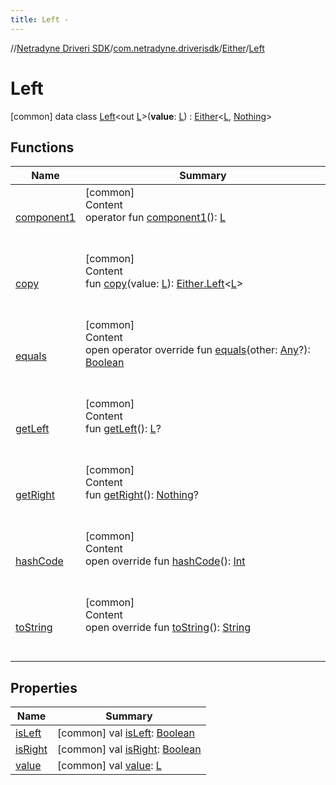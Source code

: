 ```yaml
---
title: Left -
---
```

//[Netradyne Driveri SDK](../../../index.md)/[com.netradyne.driverisdk](../../index.md)/[Either](../index.md)/[Left](index.md)



# Left  
 [common] data class [Left](index.md)<out [L](index.md)>(**value**: [L](index.md)) : [Either](../index.md)<[L](index.md), [Nothing](https://kotlinlang.org/api/latest/jvm/stdlib/kotlin/-nothing/index.html)>    


## Functions  
  
|  Name|  Summary| 
|---|---|
| <a name="com.netradyne.driverisdk/Either.Left/component1/#/PointingToDeclaration/"></a>[component1](component1.md)| <a name="com.netradyne.driverisdk/Either.Left/component1/#/PointingToDeclaration/"></a>[common]  <br>Content  <br>operator fun [component1](component1.md)(): [L](index.md)  <br><br><br>
| <a name="com.netradyne.driverisdk/Either.Left/copy/#TypeParam(bounds=[kotlin.Any?])/PointingToDeclaration/"></a>[copy](copy.md)| <a name="com.netradyne.driverisdk/Either.Left/copy/#TypeParam(bounds=[kotlin.Any?])/PointingToDeclaration/"></a>[common]  <br>Content  <br>fun [copy](copy.md)(value: [L](index.md)): [Either.Left](index.md)<[L](index.md)>  <br><br><br>
| <a name="kotlin/Any/equals/#kotlin.Any?/PointingToDeclaration/"></a>[equals](../../../com.netradyne.driverisdk.video/-n-d-video-a-p-i/index.md#%5Bkotlin%2FAny%2Fequals%2F%23kotlin.Any%3F%2FPointingToDeclaration%2F%5D%2FFunctions%2F-1360578461)| <a name="kotlin/Any/equals/#kotlin.Any?/PointingToDeclaration/"></a>[common]  <br>Content  <br>open operator override fun [equals](../../../com.netradyne.driverisdk.video/-n-d-video-a-p-i/index.md#%5Bkotlin%2FAny%2Fequals%2F%23kotlin.Any%3F%2FPointingToDeclaration%2F%5D%2FFunctions%2F-1360578461)(other: [Any](https://kotlinlang.org/api/latest/jvm/stdlib/kotlin/-any/index.html)?): [Boolean](https://kotlinlang.org/api/latest/jvm/stdlib/kotlin/-boolean/index.html)  <br><br><br>
| <a name="com.netradyne.driverisdk/Either/getLeft/#/PointingToDeclaration/"></a>[getLeft](../get-left.md)| <a name="com.netradyne.driverisdk/Either/getLeft/#/PointingToDeclaration/"></a>[common]  <br>Content  <br>fun [getLeft](../get-left.md)(): [L](index.md)?  <br><br><br>
| <a name="com.netradyne.driverisdk/Either/getRight/#/PointingToDeclaration/"></a>[getRight](../get-right.md)| <a name="com.netradyne.driverisdk/Either/getRight/#/PointingToDeclaration/"></a>[common]  <br>Content  <br>fun [getRight](../get-right.md)(): [Nothing](https://kotlinlang.org/api/latest/jvm/stdlib/kotlin/-nothing/index.html)?  <br><br><br>
| <a name="kotlin/Any/hashCode/#/PointingToDeclaration/"></a>[hashCode](../../../com.netradyne.driverisdk.video/-n-d-video-a-p-i/index.md#%5Bkotlin%2FAny%2FhashCode%2F%23%2FPointingToDeclaration%2F%5D%2FFunctions%2F-1360578461)| <a name="kotlin/Any/hashCode/#/PointingToDeclaration/"></a>[common]  <br>Content  <br>open override fun [hashCode](../../../com.netradyne.driverisdk.video/-n-d-video-a-p-i/index.md#%5Bkotlin%2FAny%2FhashCode%2F%23%2FPointingToDeclaration%2F%5D%2FFunctions%2F-1360578461)(): [Int](https://kotlinlang.org/api/latest/jvm/stdlib/kotlin/-int/index.html)  <br><br><br>
| <a name="kotlin/Any/toString/#/PointingToDeclaration/"></a>[toString](../../../com.netradyne.driverisdk.video/-n-d-video-a-p-i/index.md#%5Bkotlin%2FAny%2FtoString%2F%23%2FPointingToDeclaration%2F%5D%2FFunctions%2F-1360578461)| <a name="kotlin/Any/toString/#/PointingToDeclaration/"></a>[common]  <br>Content  <br>open override fun [toString](../../../com.netradyne.driverisdk.video/-n-d-video-a-p-i/index.md#%5Bkotlin%2FAny%2FtoString%2F%23%2FPointingToDeclaration%2F%5D%2FFunctions%2F-1360578461)(): [String](https://kotlinlang.org/api/latest/jvm/stdlib/kotlin/-string/index.html)  <br><br><br>


## Properties  
  
|  Name|  Summary| 
|---|---|
| <a name="com.netradyne.driverisdk/Either.Left/isLeft/#/PointingToDeclaration/"></a>[isLeft](index.md#%5Bcom.netradyne.driverisdk%2FEither.Left%2FisLeft%2F%23%2FPointingToDeclaration%2F%5D%2FProperties%2F-1360578461)| <a name="com.netradyne.driverisdk/Either.Left/isLeft/#/PointingToDeclaration/"></a> [common] val [isLeft](index.md#%5Bcom.netradyne.driverisdk%2FEither.Left%2FisLeft%2F%23%2FPointingToDeclaration%2F%5D%2FProperties%2F-1360578461): [Boolean](https://kotlinlang.org/api/latest/jvm/stdlib/kotlin/-boolean/index.html)   <br>
| <a name="com.netradyne.driverisdk/Either.Left/isRight/#/PointingToDeclaration/"></a>[isRight](index.md#%5Bcom.netradyne.driverisdk%2FEither.Left%2FisRight%2F%23%2FPointingToDeclaration%2F%5D%2FProperties%2F-1360578461)| <a name="com.netradyne.driverisdk/Either.Left/isRight/#/PointingToDeclaration/"></a> [common] val [isRight](index.md#%5Bcom.netradyne.driverisdk%2FEither.Left%2FisRight%2F%23%2FPointingToDeclaration%2F%5D%2FProperties%2F-1360578461): [Boolean](https://kotlinlang.org/api/latest/jvm/stdlib/kotlin/-boolean/index.html)   <br>
| <a name="com.netradyne.driverisdk/Either.Left/value/#/PointingToDeclaration/"></a>[value](value.md)| <a name="com.netradyne.driverisdk/Either.Left/value/#/PointingToDeclaration/"></a> [common] val [value](value.md): [L](index.md)   <br>

